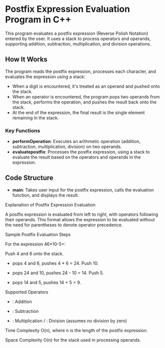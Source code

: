 # Postfix Expression Evaluation Program in C++

This program evaluates a postfix expression (Reverse Polish Notation) entered by the user. It uses a stack to process operators and operands, supporting addition, subtraction, multiplication, and division operations.

## How It Works

The program reads the postfix expression, processes each character, and evaluates the expression using a stack:
- When a digit is encountered, it's treated as an operand and pushed onto the stack.
- When an operator is encountered, the program pops two operands from the stack, performs the operation, and pushes the result back onto the stack.
- At the end of the expression, the final result is the single element remaining in the stack.

### Key Functions

- **performOperation**: Executes an arithmetic operation (addition, subtraction, multiplication, division) on two operands.
- **evaluatepostfix**: Processes the postfix expression, using a stack to evaluate the result based on the operators and operands in the expression.

## Code Structure

- **main**: Takes user input for the postfix expression, calls the evaluation function, and displays the result.



Explanation of Postfix Expression Evaluation


A postfix expression is evaluated from left to right, with operators following their operands. This format allows the expression to be evaluated without the need for parentheses to denote operator precedence.

Sample Postfix Evaluation Steps

For the expression 46*10-5+:

Push 4 and 6 onto the stack.
* pops 4 and 6, pushes 4 * 6 = 24.
Push 10.
- pops 24 and 10, pushes 24 - 10 = 14.
Push 5.
+ pops 14 and 5, pushes 14 + 5 = 9.


Supported Operators
+ : Addition
- : Subtraction
* : Multiplication
/ : Division (assumes no division by zero)


Time Complexity
O(n), where n is the length of the postfix expression.


Space Complexity
O(n) for the stack used in processing operands.

